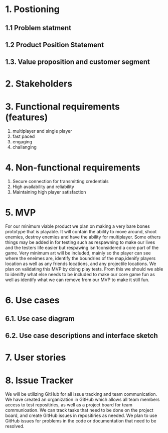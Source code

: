 # 1. Postioning

## 1.1 Problem statment

## 1.2 Product Position Statement

## 1.3. Value proposition and customer segment

# 2. Stakeholders

# 3. Functional requirements (features)
1. multiplayer and single player  
2. fast paced  
3. engaging  
4. challanging  

# 4. Non-functional requirements

1. Secure connection for transmitting credentials
2. High availability and reliability
3. Maintaining high player satisfaction

# 5. MVP
For our minimum viable product we plan on making a very bare bones prototype that is playable. It will contain the ability to move around, shoot enemies,
 destroy enemies and have the ability for multiplayer. Some others things may be added in for testing such as respawning to make our lives and the testers life
 easier but respawing isn'tconsidered a core part of the game. Very minimum art will be included, mainly so the player can see where the eneimes are, identify the
 boundries of the map,idenify players location as well as any friends locations, and any projectile locations. We plan on validating this MVP by doing play tests.
 From this we should we able to idenifty what else needs to be included to make our core game fun as well as identify what we can remove from our MVP to make it
 still fun.

# 6. Use cases

## 6.1. Use case diagram

## 6.2. Use case descriptions and interface sketch

# 7. User stories

# 8. Issue Tracker
We will be utilizing GitHub for all issue tracking and team communication. We have created an organization in GitHub which allows all team members access to test repositiries, 
as well as a project board for team communioation. We can track tasks that need to be done on the project board, and create GitHub issues in repositiries as needed. We plan to
use GitHub issues for problems in the code or documentation that need to be resolved.